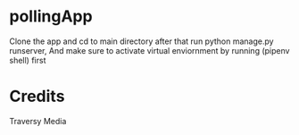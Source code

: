 # pollingApp

Clone the app and cd to main directory after that run python manage.py runserver, 
And make sure to activate virtual enviornment by running (pipenv shell) first

# Credits
Traversy Media

